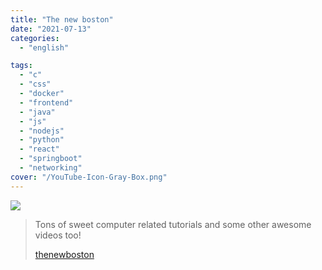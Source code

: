 ```yaml
---
title: "The new boston"
date: "2021-07-13"
categories:
  - "english"

tags:
  - "c"
  - "css"
  - "docker"
  - "frontend"
  - "java"
  - "js"
  - "nodejs"
  - "python"
  - "react"
  - "springboot"
  - "networking"
cover: "/YouTube-Icon-Gray-Box.png"
---
```


![](https://yt3.ggpht.com/ytc/AKedOLTXM_7Bq_VZhCw-7JOSJJDiCC14D39B3ajrldMVSA=s176-c-k-c0x00ffffff-no-rj)

> Tons of sweet computer related tutorials and some other awesome videos too!
>
> [thenewboston](https://www.youtube.com/user/thenewboston)
